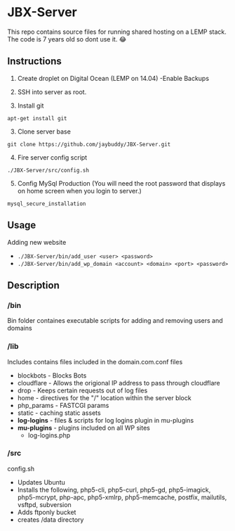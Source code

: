 # JBX-Server
This repo contains source files for running shared hosting on a LEMP stack. The code is 7 years old so dont use it. 😂


## Instructions

1) Create droplet on Digital Ocean (LEMP on 14.04)
	-Enable Backups

2) SSH into server as root.

2) Install git

`apt-get install git`

3) Clone server base

`git clone https://github.com/jaybuddy/JBX-Server.git`

4) Fire server config script 

`./JBX-Server/src/config.sh`

5) Config MySql Production (You will need the root password that displays on home screen when you login to server.)

`mysql_secure_installation`


## Usage

Adding new website

* `./JBX-Server/bin/add_user <user> <password>`
* `./JBX-Server/bin/add_wp_domain <account> <domain> <port> <password>`


## Description

### /bin
Bin folder containes executable scripts for adding and removing users and domains

### /lib
Includes contains files included in the domain.com.conf files

 * blockbots - Blocks Bots
 * cloudflare - Allows the origional IP address to pass through cloudflare
 * drop - Keeps certain requests out of log files 
 * home - directives for the "/" location within the server block
 * php_params - FASTCGI params
 * static - caching static assets
 * **log-logins** - files & scripts for log logins plugin in mu-plugins
 * **mu-plugins** - plugins included on all WP sites
	* log-logins.php

### /src
config.sh

* Updates Ubuntu
* Installs the following, php5-cli, php5-curl, php5-gd, php5-imagick, php5-mcrypt, php-apc, php5-xmlrp, php5-memcache, postfix, mailutils, vsftpd, subversion
* Adds ftponly bucket
* creates /data directory


